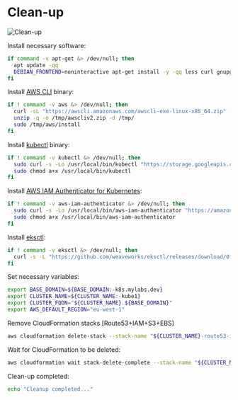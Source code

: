 # Clean-up

![Clean-up](https://raw.githubusercontent.com/aws-samples/eks-workshop/65b766c494a5b4f5420b2912d8373c4957163541/static/images/cleanup.svg?sanitize=true
"Clean-up")

Install necessary software:

```bash
if command -v apt-get &> /dev/null; then
  apt update -qq
  DEBIAN_FRONTEND=noninteractive apt-get install -y -qq less curl gnupg2 jq python3 sudo unzip > /dev/null
fi
```

Install [AWS CLI](https://aws.amazon.com/cli/) binary:

```bash
if ! command -v aws &> /dev/null; then
  curl -sL "https://awscli.amazonaws.com/awscli-exe-linux-x86_64.zip" -o "/tmp/awscliv2.zip"
  unzip -q -o /tmp/awscliv2.zip -d /tmp/
  sudo /tmp/aws/install
fi
```

Install [kubectl](https://github.com/kubernetes/kubectl) binary:

```bash
if ! command -v kubectl &> /dev/null; then
  sudo curl -s -Lo /usr/local/bin/kubectl "https://storage.googleapis.com/kubernetes-release/release/v1.21.1/bin/$(uname | sed "s/./\L&/g" )/amd64/kubectl"
  sudo chmod a+x /usr/local/bin/kubectl
fi
```

Install [AWS IAM Authenticator for Kubernetes](https://github.com/kubernetes-sigs/aws-iam-authenticator):

```bash
if ! command -v aws-iam-authenticator &> /dev/null; then
  sudo curl -s -Lo /usr/local/bin/aws-iam-authenticator "https://amazon-eks.s3.us-west-2.amazonaws.com/1.19.6/2021-01-05/bin/$(uname | sed "s/./\L&/g")/amd64/aws-iam-authenticator"
  sudo chmod a+x /usr/local/bin/aws-iam-authenticator
fi
```

Install [eksctl](https://eksctl.io/):

```bash
if ! command -v eksctl &> /dev/null; then
  curl -s -L "https://github.com/weaveworks/eksctl/releases/download/0.55.0/eksctl_$(uname)_amd64.tar.gz" | sudo tar xz -C /usr/local/bin/
fi
```

Set necessary variables:

```bash
export BASE_DOMAIN=${BASE_DOMAIN:-k8s.mylabs.dev}
export CLUSTER_NAME=${CLUSTER_NAME:-kube1}
export CLUSTER_FQDN="${CLUSTER_NAME}.${BASE_DOMAIN}"
export AWS_DEFAULT_REGION="eu-west-1"
```

Remove CloudFormation stacks [Route53+IAM+S3+EBS]

```bash
aws cloudformation delete-stack --stack-name "${CLUSTER_NAME}-route53-iam-s3-kms-asm"
```

Wait for CloudFormation to be deleted:

```bash
aws cloudformation wait stack-delete-complete --stack-name "${CLUSTER_NAME}-route53-iam-s3-kms-asm"
```

Clean-up completed:

```bash
echo "Cleanup completed..."
```
